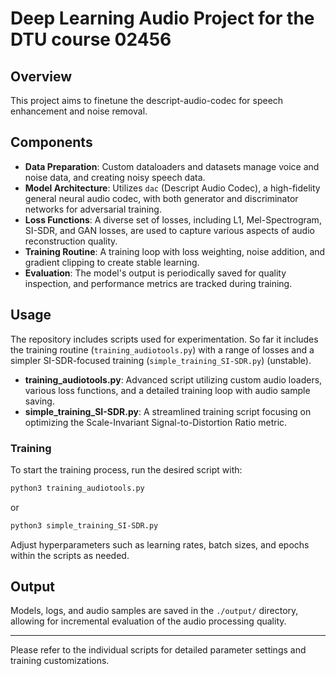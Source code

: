 # Deep Learning Audio Project for the DTU course 02456 

## Overview
This project aims to finetune the descript-audio-codec for speech enhancement and noise removal. 

## Components

- **Data Preparation**: Custom dataloaders and datasets manage voice and noise data, and creating noisy speech data. 
- **Model Architecture**: Utilizes `dac` (Descript Audio Codec), a high-fidelity general neural audio codec, with both generator and discriminator networks for adversarial training.
- **Loss Functions**: A diverse set of losses, including L1, Mel-Spectrogram, SI-SDR, and GAN losses, are used to capture various aspects of audio reconstruction quality.
- **Training Routine**: A training loop with loss weighting, noise addition, and gradient clipping to create stable learning.
- **Evaluation**: The model's output is periodically saved for quality inspection, and performance metrics are tracked during training.

## Usage

The repository includes scripts used for experimentation. So far it includes the training routine (`training_audiotools.py`) with a range of losses and a simpler SI-SDR-focused training (`simple_training_SI-SDR.py`) (unstable). 

- **training_audiotools.py**: Advanced script utilizing custom audio loaders, various loss functions, and a detailed training loop with audio sample saving.
- **simple_training_SI-SDR.py**: A streamlined training script focusing on optimizing the Scale-Invariant Signal-to-Distortion Ratio metric.

### Training

To start the training process, run the desired script with:

```sh
python3 training_audiotools.py
```
or
```sh
python3 simple_training_SI-SDR.py
```

Adjust hyperparameters such as learning rates, batch sizes, and epochs within the scripts as needed.

## Output

Models, logs, and audio samples are saved in the `./output/` directory, allowing for incremental evaluation of the audio processing quality.

---

Please refer to the individual scripts for detailed parameter settings and training customizations.
